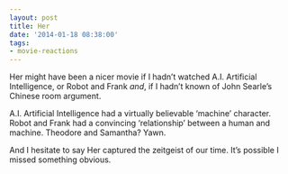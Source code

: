 ```yaml
---
layout: post
title: Her
date: '2014-01-18 08:38:00'
tags:
- movie-reactions
---
```


Her might have been a nicer movie if I hadn’t watched A.I. Artificial Intelligence, or Robot and Frank _and_, if I hadn’t known of John Searle’s Chinese room argument.

A.I. Artificial Intelligence had a virtually believable ‘machine’ character. Robot and Frank had a convincing ‘relationship’ between a human and machine. Theodore and Samantha? Yawn.

And I hesitate to say Her captured the zeitgeist of our time. It’s possible I missed something obvious.